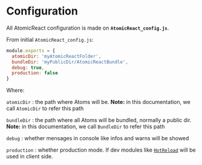 # Configuration

All AtomicReact configuration is made on **`AtomicReact_config.js`**.

From initial `AtomicReact_config.js`:
``` js
module.exports = {
  atomicDir: 'myAtomicReactFolder',
  bundleDir: 'myPublicDir/AtomicReactBundle',
  debug: true,
  production: false
}
```
Where:

`atomicDir` : the path where Atoms will be. **Note:** in this documentation, we call `AtomicDir` to refer this path

`bundleDir` : the path where all Atoms will be bundled, normally a public dir. **Note:** in this documentation, we call `BundleDir` to refer this path

`debug` : whether mensages in console like infos and warns will be showed

`production` : whether production mode. If dev modules like [`HotReload`](HotReloadClass) will be used in client side.
